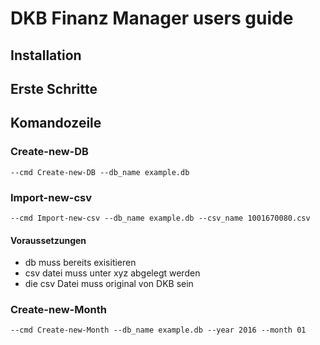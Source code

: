 # DKB Finanz Manager users guide

## Installation

## Erste Schritte

## Komandozeile
### Create-new-DB
``` --cmd Create-new-DB --db_name example.db ```
### Import-new-csv
``` --cmd Import-new-csv --db_name example.db --csv_name 1001670080.csv ```
#### Voraussetzungen
- db muss bereits exisitieren
- csv datei muss unter xyz abgelegt werden
- die csv Datei muss original von DKB sein
### Create-new-Month
``` --cmd Create-new-Month --db_name example.db --year 2016 --month 01 ```